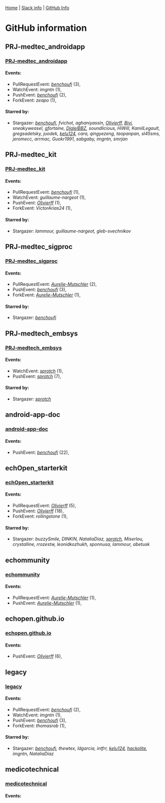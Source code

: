 [Home](https://kelu124.github.io/echommunity/) | [Slack info](https://kelu124.github.io/echommunity/) | [GitHub Info](https://kelu124.github.io/echommunity/github.html)


# GitHub information 


## PRJ-medtec_androidapp

### [PRJ-medtec_androidapp](https://github.com/echopen/PRJ-medtec_androidapp)



#### Events:

* PullRequestEvent: _[benchoufi](./U0B47KC3S.md)_ (3), 
* WatchEvent: _imgntn_ (1), 
* PushEvent: _[benchoufi](./U0B47KC3S.md)_ (2), 
* ForkEvent: _zeapo_ (1), 


#### Starred by:

* Stargazer: _[benchoufi](./U0B47KC3S.md), fvichot, aghaniyassin, [Olivierff](./U04DFTZ7D.md), [Bivi](./U0GMX7QUB.md), sneakyweasel, gfortaine, [DjalelBBZ](./U2PFHNN3C.md), soundlicious, HiWill, KamilLegault, gregsadetsky, juodek, [kelu124](./U0AAL4W13.md), cara, qingyezeng, taopanpan, sl45sms, jeromecc, arrmac, Guokr1991, sabgaby, imgntn, smrjan_

## PRJ-medtec_kit

### [PRJ-medtec_kit](https://github.com/echopen/PRJ-medtec_kit)



#### Events:

* PullRequestEvent: _[benchoufi](./U0B47KC3S.md)_ (1), 
* WatchEvent: _guillaume-nargeot_ (1), 
* PushEvent: _[Olivierff](./U04DFTZ7D.md)_ (1), 
* ForkEvent: _VictorArias24_ (1), 


#### Starred by:

* Stargazer: _lammour, guillaume-nargeot, gleb-svechnikov_

## PRJ-medtec_sigproc

### [PRJ-medtec_sigproc](https://github.com/echopen/PRJ-medtec_sigproc)



#### Events:

* PullRequestEvent: _[Aurelie-Mutschler](./U37GZRZU6.md)_ (2), 
* PushEvent: _[benchoufi](./U0B47KC3S.md)_ (3), 
* ForkEvent: _[Aurelie-Mutschler](./U37GZRZU6.md)_ (1), 


#### Starred by:

* Stargazer: _[benchoufi](./U0B47KC3S.md)_

## PRJ-medtech_embsys

### [PRJ-medtech_embsys](https://github.com/echopen/PRJ-medtech_embsys)



#### Events:

* WatchEvent: _[sprotch](./U38HVMZ6K.md)_ (1), 
* PushEvent: _[sprotch](./U38HVMZ6K.md)_ (7), 


#### Starred by:

* Stargazer: _[sprotch](./U38HVMZ6K.md)_

## android-app-doc

### [android-app-doc](https://github.com/echopen/android-app-doc)



#### Events:

* PushEvent: _[benchoufi](./U0B47KC3S.md)_ (22), 

## echOpen_starterkit

### [echOpen_starterkit](https://github.com/echopen/echOpen_starterkit)



#### Events:

* PullRequestEvent: _[Olivierff](./U04DFTZ7D.md)_ (5), 
* PushEvent: _[Olivierff](./U04DFTZ7D.md)_ (18), 
* ForkEvent: _rollingstone_ (1), 


#### Starred by:

* Stargazer: _buzzySmile, DINKIN, NataliaDiaz, [sprotch](./U38HVMZ6K.md), Miserlou, crystalline, rrozestw, leonidkozhukh, sponnusa, lammour, abetusk_

## echommunity

### [echommunity](https://github.com/echopen/echommunity)



#### Events:

* PullRequestEvent: _[Aurelie-Mutschler](./U37GZRZU6.md)_ (1), 
* PushEvent: _[Aurelie-Mutschler](./U37GZRZU6.md)_ (1), 

## echopen.github.io

### [echopen.github.io](https://github.com/echopen/echopen.github.io)



#### Events:

* PushEvent: _[Olivierff](./U04DFTZ7D.md)_ (6), 

## legacy

### [legacy](https://github.com/echopen/legacy)



#### Events:

* PullRequestEvent: _[benchoufi](./U0B47KC3S.md)_ (2), 
* WatchEvent: _imgntn_ (1), 
* PushEvent: _[benchoufi](./U0B47KC3S.md)_ (3), 
* ForkEvent: _thomasrob_ (1), 


#### Starred by:

* Stargazer: _[benchoufi](./U0B47KC3S.md), thewtex, ldgarcia, intfrr, [kelu124](./U0AAL4W13.md), [hackolite](./U20C8CKTL.md), imgntn, NataliaDiaz_

## medicotechnical

### [medicotechnical](https://github.com/echopen/medicotechnical)



#### Events:

